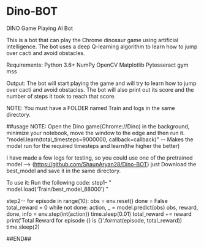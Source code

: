 # Dino-BOT

DINO Game Playing AI Bot

This is a bot that can play the Chrome dinosaur game using artificial intelligence. The bot uses a deep Q-learning algorithm to learn how to jump over cacti and avoid obstacles.

Requirements:
Python 3.6+
NumPy
OpenCV
Matplotlib
Pytesseract
gym
mss

Output: 
The bot will start playing the game and will try to learn how to jump over cacti and avoid obstacles. The bot will also print out its score and the number of steps it took to reach that score.

NOTE: You must have a FOLDER named Train and logs in the same directory.

##usage
NOTE: Open the Dino game(Chrome://Dino) in the background, minimize your notebook,  move the window to the edge and then run it.
"model.learn(total_timesteps=9000000, callback=callback)"
-- Makes the model run for the required timesteps and learn(the higher the better)

I have made a few logs for testing, so you could use one of the pretrained model --> (https://github.com/ShaunAryan28/Dino-BOT)
just Download the best_model and save it in the same directory.

To use it:
Run the following code:
step1- " model.load('Train/best_model_88000') "

step2--
for episode in range(10): 
    obs = env.reset()
    done = False
    total_reward = 0
    while not done: 
        action, _ = model.predict(obs)
        obs, reward, done, info = env.step(int(action))
        time.sleep(0.01)
        total_reward += reward
print('Total Reward for episode {} is {}'.format(episode, total_reward))
time.sleep(2)

##END##

